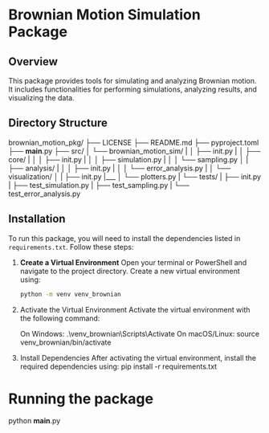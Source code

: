 # Brownian Motion Simulation Package

## Overview
This package provides tools for simulating and analyzing Brownian motion. It includes functionalities for performing simulations, analyzing results, and visualizing the data.

## Directory Structure
brownian_motion_pkg/ 
├── LICENSE 
├── README.md 
├── pyproject.toml 
├── __main__.py 
├── src/ 
│ └── brownian_motion_sim/ 
|       │ ├── init.py 
|       │ ├── core/ 
|       │ │ ├── init.py 
|       │ │ ├── simulation.py 
|       │ │ └── sampling.py │
|       ├── analysis/ 
|       │ │ ├── init.py 
|       │ │ └── error_analysis.py 
|       │ └── visualization/ │ 
|       ├── init.py 
|___    │ └── plotters.py 
|   └── tests/ 
|       ├── init.py 
|       ├── test_simulation.py 
|       ├── test_sampling.py 
|       └── test_error_analysis.py


## Installation

To run this package, you will need to install the dependencies listed in `requirements.txt`. Follow these steps:

1. **Create a Virtual Environment**
   Open your terminal or PowerShell and navigate to the project directory. Create a new virtual environment using:

   ```bash
   python -m venv venv_brownian
2. Activate the Virtual Environment Activate the virtual environment with the following command:

    On Windows: .\venv_brownian\Scripts\Activate
    On macOS/Linux: source venv_brownian/bin/activate
3. Install Dependencies After activating the virtual environment, install the required dependencies using:
pip install -r requirements.txt

# Running the package
python __main__.py
